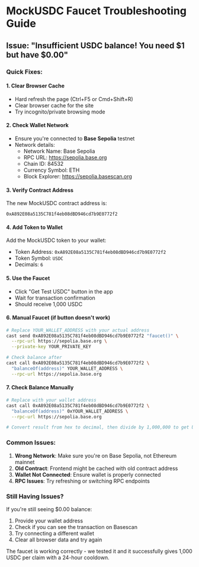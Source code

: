 # MockUSDC Faucet Troubleshooting Guide

## Issue: "Insufficient USDC balance! You need $1 but have $0.00"

### Quick Fixes:

#### 1. **Clear Browser Cache**
- Hard refresh the page (Ctrl+F5 or Cmd+Shift+R)
- Clear browser cache for the site
- Try incognito/private browsing mode

#### 2. **Check Wallet Network**
- Ensure you're connected to **Base Sepolia** testnet
- Network details:
  - Network Name: Base Sepolia
  - RPC URL: https://sepolia.base.org
  - Chain ID: 84532
  - Currency Symbol: ETH
  - Block Explorer: https://sepolia.basescan.org

#### 3. **Verify Contract Address**
The new MockUSDC contract address is:
```
0xA892E08a5135C781f4eb08dBD946cd7b9E0772f2
```

#### 4. **Add Token to Wallet**
Add the MockUSDC token to your wallet:
- Token Address: `0xA892E08a5135C781f4eb08dBD946cd7b9E0772f2`
- Token Symbol: `USDC`
- Decimals: `6`

#### 5. **Use the Faucet**
- Click "Get Test USDC" button in the app
- Wait for transaction confirmation
- Should receive 1,000 USDC

#### 6. **Manual Faucet (if button doesn't work)**
```bash
# Replace YOUR_WALLET_ADDRESS with your actual address
cast send 0xA892E08a5135C781f4eb08dBD946cd7b9E0772f2 "faucet()" \
  --rpc-url https://sepolia.base.org \
  --private-key YOUR_PRIVATE_KEY

# Check balance after
cast call 0xA892E08a5135C781f4eb08dBD946cd7b9E0772f2 \
  "balanceOf(address)" YOUR_WALLET_ADDRESS \
  --rpc-url https://sepolia.base.org
```

#### 7. **Check Balance Manually**
```bash
# Replace with your wallet address
cast call 0xA892E08a5135C781f4eb08dBD946cd7b9E0772f2 \
  "balanceOf(address)" 0xYOUR_WALLET_ADDRESS \
  --rpc-url https://sepolia.base.org

# Convert result from hex to decimal, then divide by 1,000,000 to get USDC amount
```

### Common Issues:

1. **Wrong Network**: Make sure you're on Base Sepolia, not Ethereum mainnet
2. **Old Contract**: Frontend might be cached with old contract address
3. **Wallet Not Connected**: Ensure wallet is properly connected
4. **RPC Issues**: Try refreshing or switching RPC endpoints

### Still Having Issues?

If you're still seeing $0.00 balance:
1. Provide your wallet address
2. Check if you can see the transaction on Basescan
3. Try connecting a different wallet
4. Clear all browser data and try again

The faucet is working correctly - we tested it and it successfully gives 1,000 USDC per claim with a 24-hour cooldown.
